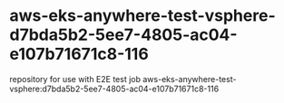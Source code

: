 # aws-eks-anywhere-test-vsphere-d7bda5b2-5ee7-4805-ac04-e107b71671c8-116
repository for use with E2E test job aws-eks-anywhere-test-vsphere:d7bda5b2-5ee7-4805-ac04-e107b71671c8-116
